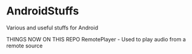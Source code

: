 # AndroidStuffs
Various and useful stuffs for Android

THINGS NOW ON THIS REPO
  RemotePlayer - Used to play audio from a remote source
